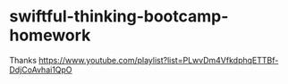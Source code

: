 # swiftful-thinking-bootcamp-homework
Thanks https://www.youtube.com/playlist?list=PLwvDm4VfkdphqETTBf-DdjCoAvhai1QpO
